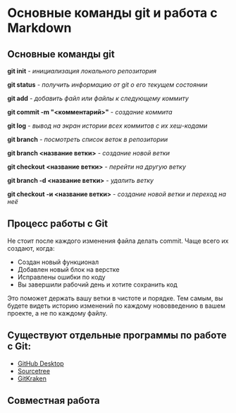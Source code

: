 # Основные команды git и работа с Markdown

## Основные команды git
**git init** - *инициализация локального репозитория*

**git status** - *получить информацию от git о его текущем состоянии*

**git add** - *добавить файл или файлы к следующему коммиту*

**git commit -m "<комментарий>"** - *создание коммита*

**git log** - *вывод на экран истории всех коммитов с их хеш-кодами*

**git branch** - *посмотреть список веток в репозитории*

**git branch <название ветки>** - *создание новой ветки*

**git checkout <название ветки>** - *перейти на другую ветку*

**git branch -d <название ветки>** - *удалить ветку*

**git checkout -и <название ветки>** - *создание новой ветки и переход на неё*


## Процесс работы с Git

Не стоит после каждого изменения файла делать commit. Чаще всего их создают, когда:
* Создан новый функционал
* Добавлен новый блок на верстке
* Исправлены ошибки по коду
* Вы завершили рабочий день и хотите сохранить код

Это поможет держать вашу ветки в чистоте и порядке. Тем самым, 
вы будете видеть историю изменений по каждому нововведению в вашем проекте, а не по каждому файлу.

## Существуют отдельные программы по работе с Git:

* [GitHub Desktop](https://desktop.github.com/) 
* [Sourcetree](https://www.sourcetreeapp.com/) 
* [GitKraken](https://www.gitkraken.com/)

## Совместная работа
